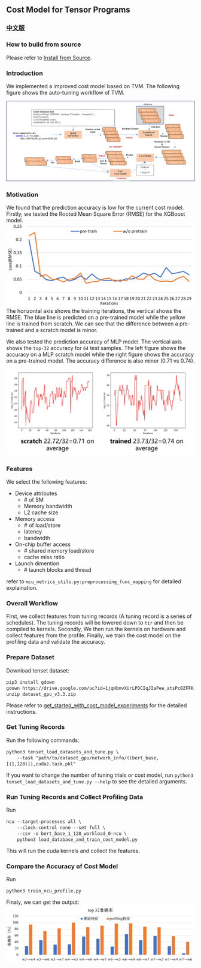## Cost Model for Tensor Programs

### [中文版](README_CN.md)

### How to build from source

Please refer to [Install from Source](https://tvm.apache.org/docs/install/from_source.html).

### Introduction

We implemented a improved cost model based on TVM.
The following figure shows the auto-tuining  workflow of TVM.

![meta-scheduler](readme_figures/tvm-meta-scheduler-workflow.png)

### Motivation
We found that the prediction accuracy is low for the current cost model.
Firstly, we tested the Rooted Mean Square Error (RMSE) for the XGBoost model.
![meta-scheduler](readme_figures/tvm-rmse-error-xgboost.png)
The horizontal axis shows the training iterations,
the vertical shows the RMSE.
The blue line is predicted on a pre-trained model while the yellow line is trained from scratch.
We can see that the difference between a pre-trained and a scratch model is minor.

We also tested the prediction accuracy of MLP model.
The vertical axis shows the `top-32` accuracy for `64` test samples.
The left figure shows the accuracy on a MLP scratch model while the right figure shows the accuracy on a pre-trained model.
The accuracy difference is also minor ($0.71$ vs $0.74$).
![meta-scheduler](readme_figures/tvm-mlp-top32-acc.png)


### Features

We select the following features:
* Device attributes
    * \# of SM
    * Memory bandwidth
    * L2 cache size
* Memory access
    * \# of load/store
    * latency
    * bandwidth
* On-chip buffer access
    * \# shared memory load/store
    * cache miss ratio
* Launch dimention
    * \# launch blocks and thread

refer to `mcu_metrics_utils.py:preprocessing_func_mapping` for detailed explaination.


### Overall Workflow

First, we collect features from tuning records (A tuning record is a series of schedules).
The tuning records will be lowered down to `tir` and then be compiled to kernels.
Secondly, We then run the kernels on hardware and collect features from the profile.
Finally, we train the cost model on the profiling data and validate the accuracy.

### Prepare Dataset

Download tenset dataset:
```shell
pip3 install gdown
gdown https://drive.google.com/uc?id=1jqHbmvXUrLPDCIqJIaPee_atsPc0ZFFK
unzip dataset_gpu_v3.3.zip
```
Please refer to [get_started_with_cost_model_experiments](https://github.com/tlc-pack/tenset/blob/main/docs/get_started_with_cost_model_experiments.md) for the detailed instructions.

### Get Tuning Records

Run the following commands:

```shell
python3 tenset_load_datasets_and_tune.py \
    --task "path/to/dataset_gpu/network_info/((bert_base,[(1,128)]),cuda).task.pkl"
```
If you want to change the number of tuning trials or cost model,
run `python3  tenset_load_datasets_and_tune.py --help` to see the detailed arguments.

### Run Tuning Records and Collect Profiling Data
Run
```shell
ncu --target-processes all \
    --clock-control none --set full \
    --csv -o bert_base_1_128_workload_0-ncu \
    python3 load_database_and_train_cost_model.py
```
This will run the cuda kernels and collect the features.

### Compare the Accuracy of Cost Model
Run

```shell
python3 train_ncu_profile.py
```

Finaly, we can get the output:
![meta-scheduler](readme_figures/tvm-meta-scheduler-ncu-accuracy.png)
